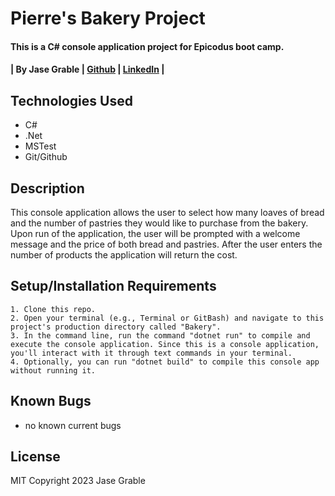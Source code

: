 # Pierre's Bakery Project

#### This is a C# console application project for Epicodus boot camp.

#### | **By Jase Grable** | **[Github](https://github.com/JaseGrable)** | **[LinkedIn](https://www.linkedin.com/in/jase-grable/)** |

## Technologies Used

- C#
- .Net
- MSTest
- Git/Github

## Description

This console application allows the user to select how many loaves of bread and the number of pastries they would like to purchase from the bakery. Upon run of the application, the user will be prompted with a welcome message and the price of both bread and pastries. After the user enters the number of products the application will return the cost.

## Setup/Installation Requirements

```
1. Clone this repo.
2. Open your terminal (e.g., Terminal or GitBash) and navigate to this project's production directory called "Bakery".
3. In the command line, run the command "dotnet run" to compile and execute the console application. Since this is a console application, you'll interact with it through text commands in your terminal.
4. Optionally, you can run "dotnet build" to compile this console app without running it.
```

## Known Bugs

- no known current bugs

## License

MIT Copyright 2023 Jase Grable
